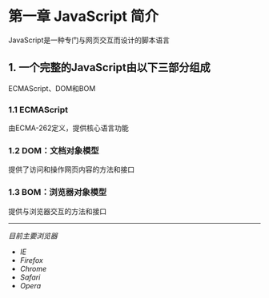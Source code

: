 # 第一章 JavaScript 简介

JavaScript是一种专门与网页交互而设计的脚本语言

## 1. 一个完整的JavaScript由以下三部分组成
ECMAScript、DOM和BOM
### 1.1 ECMAScript

由ECMA-262定义，提供核心语言功能

### 1.2 DOM：文档对象模型
提供了访问和操作网页内容的方法和接口

### 1.3 BOM：浏览器对象模型

提供与浏览器交互的方法和接口

------

*目前主要浏览器*

- *IE*
- *Firefox*
- *Chrome*
- *Safari*
- *Opera*

